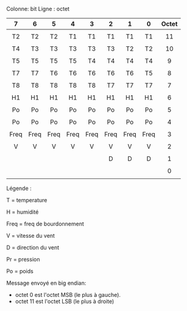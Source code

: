 Colonne: bit
Ligne  : octet 

|  7   |  6   |  5   |  4   |  3   |  2   |  1   |  0   | Octet |
| :--: | :--: | :--: | :--: | :--: | :--: | :--: | :--: | :---: |
|      |      |      |      |      |      |      |      |       |
|  T2  |  T2  |  T2  |  T1  |  T1  |  T1  |  T1  |  T1  |  11   |
|      |      |      |      |      |      |      |      |       |
|  T4  |  T3  |  T3  |  T3  |  T3  |  T3  |  T2  |  T2  |  10   |
|      |      |      |      |      |      |      |      |       |
|  T5  |  T5  |  T5  |  T5  |  T4  |  T4  |  T4  |  T4  |   9   |
|      |      |      |      |      |      |      |      |       |
|  T7  |  T7  |  T6  |  T6  |  T6  |  T6  |  T6  |  T5  |   8   |
|      |      |      |      |      |      |      |      |       |
|  T8  |  T8  |  T8  |  T8  |  T8  |  T7  |  T7  |  T7  |   7   |
|      |      |      |      |      |      |      |      |       |
|  H1  |  H1  |  H1  |  H1  |  H1  |  H1  |  H1  |  H1  |   6   |
|      |      |      |      |      |      |      |      |       |
|  Po  |  Po  |  Po  |  Po  |  Po  |  Po  |  Po  |  Po  |   5   |
|      |      |      |      |      |      |      |      |       |
|  Po  |  Po  |  Po  |  Po  |  Po  |  Po  |  Po  |  Po  |   4   |
|      |      |      |      |      |      |      |      |       |
| Freq | Freq | Freq | Freq | Freq | Freq | Freq | Freq |   3   |
|      |      |      |      |      |      |      |      |       |
|  V   |  V   |  V   |  V   |  V   |  V   |  V   |  V   |   2   |
|      |      |      |      |      |      |      |      |       |
|      |      |      |      |      |  D   |  D   |  D   |   1   |
|      |      |      |      |      |      |      |      |       |
|      |      |      |      |      |      |      |      |   0   |
|      |      |      |      |      |      |      |      |       |

Légende : 

T = temperature

H = humidité

Freq = freq de bourdonnement

V = vitesse du vent

D = direction du vent

Pr = pression

Po = poids

Message envoyé en big endian:

- octet 0 est l'octet MSB (le plus à gauche).
- octet 11 est l'octet LSB (le plus à droite)
